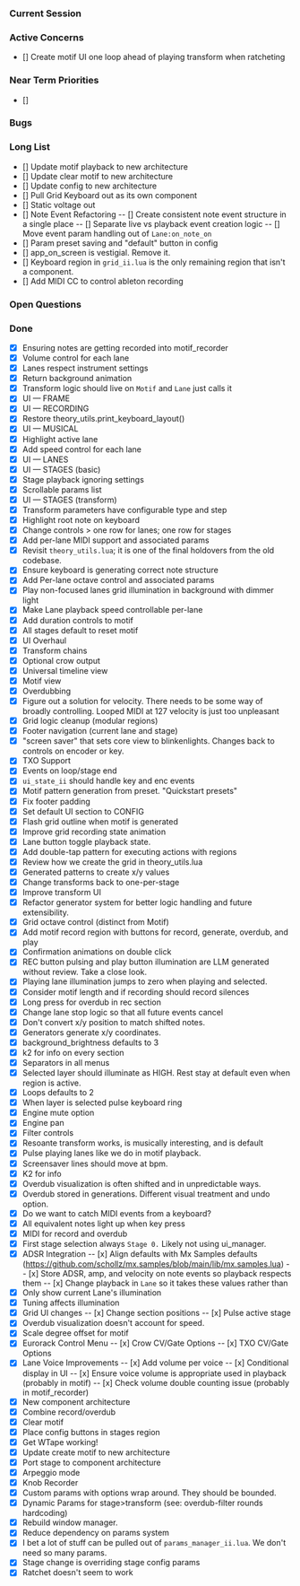 ### Current Session

### Active Concerns
- [] Create motif UI one loop ahead of playing transform when ratcheting

### Near Term Priorities
- [] 

### Bugs

### Long List
- [] Update motif playback to new architecture
- [] Update clear motif to new architecture
- [] Update config to new architecture
- [] Pull Grid Keyboard out as its own component
- [] Static voltage out
- [] Note Event Refactoring
-- [] Create consistent note event structure in a single place
-- [] Separate live vs playback event creation logic
-- [] Move event param handling out of `Lane:on_note_on`
- [] Param preset saving and "default" button in config
- [] app_on_screen is vestigial. Remove it.
- [] Keyboard region in `grid_ii.lua` is the only remaining region that isn't a component.
- [] Add MIDI CC to control ableton recording

### Open Questions


### Done
- [x] Ensuring notes are getting recorded into motif_recorder
- [x] Volume control for each lane
- [x] Lanes respect instrument settings
- [x] Return background animation
- [x] Transform logic should live on `Motif` and `Lane` just calls it
- [x] UI — FRAME
- [x] UI — RECORDING
- [x] Restore theory_utils.print_keyboard_layout()
- [x] UI — MUSICAL
- [x] Highlight active lane
- [x] Add speed control for each lane
- [x] UI — LANES
- [x] UI — STAGES (basic)
- [x] Stage playback ignoring settings
- [x] Scrollable params list
- [x] UI — STAGES (transform)
- [x] Transform parameters have configurable type and step
- [x] Highlight root note on keyboard
- [x] Change controls > one row for lanes; one row for stages
- [x] Add per-lane MIDI support and associated params
- [x] Revisit `theory_utils.lua`; it is one of the final holdovers from the old codebase.
- [x] Ensure keyboard is generating correct note structure
- [x] Add Per-lane octave control and associated params
- [x] Play non-focused lanes grid illumination in background with dimmer light 
- [x] Make Lane playback speed controllable per-lane
- [x] Add duration controls to motif
- [x] All stages default to reset motif
- [x] UI Overhaul
- [x] Transform chains
- [x] Optional crow output
- [x] Universal timeline view
- [x] Motif view
- [x] Overdubbing
- [x] Figure out a solution for velocity. There needs to be some way of broadly controlling. Looped MIDI at 127 velocity is just too unpleasant
- [x] Grid logic cleanup (modular regions)
- [x] Footer navigation (current lane and stage)
- [x] "screen saver" that sets core view to blinkenlights. Changes back to controls on encoder or key.
- [x] TXO Support
- [x] Events on loop/stage end
- [x] `ui_state_ii` should handle key and enc events
- [x] Motif pattern generation from preset. "Quickstart presets"
- [x] Fix footer padding
- [x] Set default UI section to CONFIG
- [x] Flash grid outline when motif is generated
- [x] Improve grid recording state animation
- [x] Lane button toggle playback state.
- [x] Add double-tap pattern for executing actions with regions
- [x] Review how we create the grid in theory_utils.lua
- [x] Generated patterns to create x/y values
- [x] Change transforms back to one-per-stage
- [x] Improve transform UI
- [x] Refactor generator system for better logic handling and future extensibility.
- [x] Grid octave control (distinct from Motif)
- [x] Add motif record region with buttons for record, generate, overdub, and play
- [x] Confirmation animations on double click
- [x] REC button pulsing and play button illumination are LLM generated without review. Take a close look.
- [x] Playing lane illumination jumps to zero when playing and selected.
- [x] Consider motif length and if recording should record silences
- [x] Long press for overdub in rec section
- [x] Change lane stop logic so that all future events cancel
- [x] Don't convert x/y position to match shifted notes.
- [x] Generators generate x/y coordinates.
- [x] background_brightness defaults to 3
- [x] k2 for info on every section
- [x] Separators in all menus
- [x] Selected layer should illuminate as HIGH. Rest stay at default even when region is active.
- [x] Loops defaults to 2
- [x] When layer is selected pulse keyboard ring
- [x] Engine mute option
- [x] Engine pan
- [x] Filter controls
- [x] Resoante transform works, is musically interesting, and is default
- [x] Pulse playing lanes like we do in motif playback.
- [x] Screensaver lines should move at bpm.
- [x] K2 for info
- [x] Overdub visualization is often shifted and in unpredictable ways.
- [x] Overdub stored in generations. Different visual treatment and undo option.
- [x] Do we want to catch MIDI events from a keyboard?
- [x] All equivalent notes light up when key press
- [x] MIDI for record and overdub
- [x] First stage selection always `Stage 0.` Likely not using ui_manager.
- [x] ADSR Integration
-- [x] Align defaults with Mx Samples defaults (https://github.com/schollz/mx.samples/blob/main/lib/mx.samples.lua)
-- [x] Store ADSR, amp, and velocity on note events so playback respects them
-- [x] Change playback in `Lane` so it takes these values rather than
- [x] Only show current Lane's illumination
- [x] Tuning affects illumination
- [x] Grid UI changes
-- [x] Change section positions
-- [x] Pulse active stage
- [x] Overdub visualization doesn't account for speed.
- [x] Scale degree offset for motif
- [x] Eurorack Control Menu
-- [x] Crow CV/Gate Options
-- [x] TXO CV/Gate Options
- [x] Lane Voice Improvements
-- [x] Add volume per voice
-- [x] Conditional display in UI
-- [x] Ensure voice volume is appropriate used in playback (probably in motif)
-- [x] Check volume double counting issue (probably in motif_recorder)
- [x] New component architecture
- [x] Combine record/overdub
- [x] Clear motif
- [x] Place config buttons in stages region
- [x] Get WTape working!
- [x] Update create motif to new architecture
- [x] Port stage to component architecture
- [x] Arpeggio mode
- [x] Knob Recorder
- [x] Custom params with options wrap around. They should be bounded.
- [x] Dynamic Params for stage>transform (see: overdub-filter rounds hardcoding)
- [x] Rebuild window manager.
- [x] Reduce dependency on params system 
- [x] I bet a lot of stuff can be pulled out of `params_manager_ii.lua`. We don't need so many params.
- [x] Stage change is overriding stage config params
- [x] Ratchet doesn't seem to work
